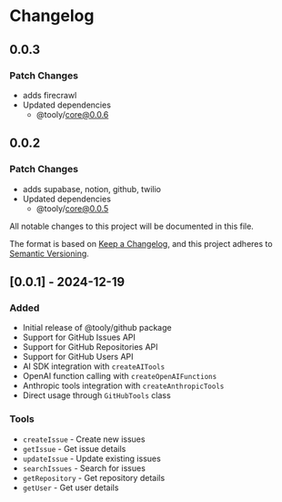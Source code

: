# Changelog

## 0.0.3

### Patch Changes

- adds firecrawl
- Updated dependencies
  - @tooly/core@0.0.6

## 0.0.2

### Patch Changes

- adds supabase, notion, github, twilio
- Updated dependencies
  - @tooly/core@0.0.5

All notable changes to this project will be documented in this file.

The format is based on [Keep a Changelog](https://keepachangelog.com/en/1.0.0/),
and this project adheres to [Semantic Versioning](https://semver.org/spec/v2.0.0.html).

## [0.0.1] - 2024-12-19

### Added

- Initial release of @tooly/github package
- Support for GitHub Issues API
- Support for GitHub Repositories API
- Support for GitHub Users API
- AI SDK integration with `createAITools`
- OpenAI function calling with `createOpenAIFunctions`
- Anthropic tools integration with `createAnthropicTools`
- Direct usage through `GitHubTools` class

### Tools

- `createIssue` - Create new issues
- `getIssue` - Get issue details
- `updateIssue` - Update existing issues
- `searchIssues` - Search for issues
- `getRepository` - Get repository details
- `getUser` - Get user details
